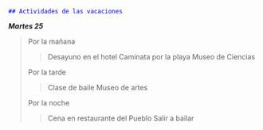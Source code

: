 <code style="color:blue">## Actividades de las vacaciones</code>

***Martes 25*** 

> Por la mañana
>> Desayuno en el hotel
Caminata por la playa
Museo de Ciencias
>
> Por la tarde
>> Clase de baile
>> Museo de artes
>
> Por la noche
>> Cena en restaurante del Pueblo
Salir a bailar
